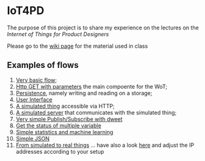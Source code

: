 # IoT4PD

The purpose of this project is to share my experience on the lectures on the *Internet of Things for Product Designers*

Please go to the [wiki page](https://github.com/andreavitaletti/IoT4PD/wiki) for the material used in class

## Examples of flows

1. [Very basic flow](code/1_basic_flow.nrd);
2. [Http GET with parameters](code/2_http_get_with_param.nrd) the main compoente for the WoT;
3. [Persistence](code/3_persistance.nrd), namely writing and reading on a storage;
4. [User Interface](code/4_UI.nrd)
5. [A simulated thing](code/5_simulated_thing.nrd) accessible via HTTP;
6. [A simulated server](code/6_simulated_server.nrd) that communicates with the simulated thing; 
7. [Very simple Publish/Subscribe with dweet](code/7_PS_DWEET.nrd)
8. [Get the status of multiple variable](code/8_status_of_multiple_variables.nrd)
9. [Simple statistics and machine learning](code/9_stats.nrd)
10. [Simple JSON](code/10_json.nrd)
11. [From simulated to real things](code/11_fromsimulatedtoreal.nrd) ... have also a look [here](https://github.com/andreavitaletti/IoT4PD/wiki/Arduino.md) and adjust the IP addresses according to your setup

